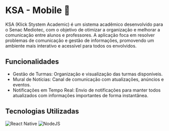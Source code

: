 # KSA - Mobile 📱

KSA (Klick Stystem Academic) é um sistema acadêmico desenvolvido para o Senac Mediotec, com o objetivo de otimizar a organização e melhorar a comunicação entre alunos e professores. A aplicação foca em resolver problemas de comunicação e gestão de informações, promovendo um ambiente mais interativo e acessível para todos os envolvidos.

## Funcionalidades
- Gestão de Turmas: Organização e visualização das turmas disponíveis.
- Mural de Notícias: Canal de comunicação com atualizações, anúncios e eventos.
- Notificações em Tempo Real: Envio de notificações para manter todos atualizados com informações importantes de forma instantânea.

## Tecnologias Utilizadas

![React Native](https://img.shields.io/badge/React_Native-20232A?style=for-the-badge&logo=react&logoColor=61DAFB)  ![NodeJS](https://img.shields.io/badge/node.js-6DA55F?style=for-the-badge&logo=node.js&logoColor=white)

